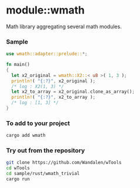 # module::wmath

Math library aggregating several math modules.

### Sample

```rust
use wmath::adapter::prelude::*;

fn main()
{
  let x2_original = wmath::X2::< u8 >( 1, 3 );
  println!( "{:?}", x2_original );
  /* log : X2(1, 3) */
  let x2_to_array = x2_original.clone_as_array();
  println!( "{:?}", x2_to_array );
  /* log : [1, 3] */
}
```

### To add to your project

```sh
cargo add wmath
```

### Try out from the repository

```sh
git clone https://github.com/Wandalen/wTools
cd wTools
cd sample/rust/wmath_trivial
cargo run
```

